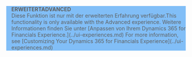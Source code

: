<blockquote STYLE="background: #81BEF7;border-left:None"><span data-ttu-id="3b48d-101"><b>ERWEITERT</b></span><span class="sxs-lookup"><span data-stu-id="3b48d-101"><b>ADVANCED</b></span></span><br /><span data-ttu-id="3b48d-102">Diese Funktion ist nur mit der erweiterten Erfahrung verfügbar.</span><span class="sxs-lookup"><span data-stu-id="3b48d-102">This functionality is only available with the Advanced experience.</span></span> <span data-ttu-id="3b48d-103">Weitere Informationen finden Sie unter [Anpassen von Ihrem Dynamics 365 for Financials Experience.](../ui-experiences.md) </span><span class="sxs-lookup"><span data-stu-id="3b48d-103">For more information, see [Customizing Your Dynamics 365 for Financials Experience](../ui-experiences.md) </span></span></blockquote>
